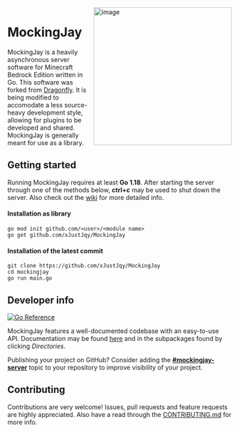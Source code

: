 <!--suppress ALL -->
<img height="310" alt="image" src="https://user-images.githubusercontent.com/16114089/121805566-0cd81280-cc4c-11eb-9b7d-b5f8a6db4f8d.png" align="right">

# MockingJay

MockingJay is a heavily asynchronous server software for Minecraft Bedrock Edition written in Go. This software was forked from [Dragonfly](https://github.com/df-mc/dragonfly). It is being modified to accomodate a less source-heavy development style, allowing for plugins to be developed and shared. MockingJay is generally meant for use as a library.

## Getting started
Running MockingJay requires at least **Go 1.18**. After starting the server through one of the methods below,
**ctrl+c** may be used to shut down the server. Also check out the [wiki](https://github.com/xJustJqy/MockingJay/wiki) for
more detailed info.

#### Installation as library
```
go mod init github.com/<user>/<module name>
go get github.com/xJustJqy/MockingJay
```

#### Installation of the latest commit
```
git clone https://github.com/xJustJqy/MockingJay
cd mockingjay
go run main.go
```

## Developer info
[![Go Reference](https://pkg.go.dev/badge/github.com/xJustJqy/MockingJay/server.svg)](https://pkg.go.dev/github.com/xJustJqy/MockingJay)

MockingJay features a well-documented codebase with an easy-to-use API. Documentation may be found
[here](https://pkg.go.dev/github.com/xJustJqy/MockingJay) and in the subpackages found by clicking *Directories*.

Publishing your project on GitHub? Consider adding the **[#mockingjay-server](https://github.com/topics/mockingjay-server)** topic to your
repository to improve visibility of your project.

## Contributing
Contributions are very welcome! Issues, pull requests and feature requests are highly appreciated. Also have a read through the [CONTRIBUTING.md](https://github.com/xJustJqy/MockingJay/blob/master/.github/CONTRIBUTING.md) for more info.
